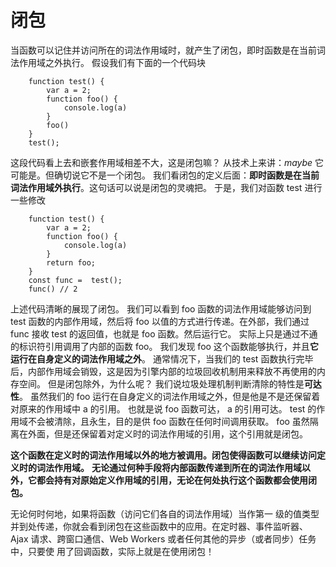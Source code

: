 # 闭包
当函数可以记住并访问所在的词法作用域时，就产生了闭包，即时函数是在当前词法作用域之外执行。
假设我们有下面的一个代码块
```
    function test() {
        var a = 2;
        function foo() {
            console.log(a)
        }
        foo()
    }
    test();
```
这段代码看上去和嵌套作用域相差不大，这是闭包嘛？
从技术上来讲：*maybe* 它可能是。但确切说它不是一个闭包。
我们看闭包的定义后面：**即时函数是在当前词法作用域外执行**。这句话可以说是闭包的灵魂把。
于是，我们对函数 test 进行一些修改
```
    function test() {
        var a = 2;
        function foo() {
            console.log(a)
        }
        return foo;
    }
    const func =  test();
    func() // 2
```
上述代码清晰的展现了闭包。
我们可以看到 foo 函数的词法作用域能够访问到 test 函数的内部作用域，然后将 foo 以值的方式进行传递。在外部，我们通过 func 接收 test 的返回值，也就是 foo 函数。然后运行它。
实际上只是通过不通的标识符引用调用了内部的函数 foo。
我们发现 foo 这个函数能够执行，并且**它运行在自身定义的词法作用域之外**。
通常情况下，当我们的 test 函数执行完毕后，内部作用域会销毁，这是因为引擎内部的垃圾回收机制用来释放不再使用的内存空间。
但是闭包除外，为什么呢？
我们说垃圾处理机制判断清除的特性是**可达性**。
虽然我们的 foo 运行在自身定义的词法作用域之外，但是他是不是还保留着对原来的作用域中 a 的引用。
也就是说 foo 函数可达， a 的引用可达。 test 的作用域不会被清除，且永生，目的是供 foo 函数在任何时间调用获取。
foo 虽然隔离在外面，但是还保留着对定义时的词法作用域的引用，这个引用就是闭包。

**这个函数在定义时的词法作用域以外的地方被调用。闭包使得函数可以继续访问定义时的词法作用域。**
**无论通过何种手段将内部函数传递到所在的词法作用域以外，它都会持有对原始定义作用域的引用，无论在何处执行这个函数都会使用闭包。**

无论何时何地，如果将函数（访问它们各自的词法作用域）当作第一
级的值类型并到处传递，你就会看到闭包在这些函数中的应用。在定时器、事件监听器、
Ajax 请求、跨窗口通信、Web Workers 或者任何其他的异步（或者同步）任务中，只要使
用了回调函数，实际上就是在使用闭包！

